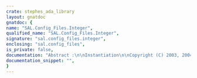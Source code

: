 ```yaml
---
crate: stephes_ada_library
layout: gnatdoc
gnatdoc: {
name: "SAL.Config_Files.Integer",
qualified_name: "SAL.Config_Files.Integer",
signature: "sal.config_files.integer",
enclosing: "sal.config_files",
is_private: false,
documentation: "Abstract :\n\nInstantiation\n\nCopyright (C) 2003, 2004, 2009 Stephen Leake.  All Rights Reserved.\n\nThis library is free software; you can redistribute it and/or\nmodify it under terms of the GNU General Public License as\npublished by the Free Software Foundation; either version 3, or (at\nyour option) any later version. This library is distributed in the\nhope that it will be useful, but WITHOUT ANY WARRANTY; without even\nthe implied warranty of MERCHANTABILITY or FITNESS FOR A PARTICULAR\nPURPOSE. See the GNU General Public License for more details. You\nshould have received a copy of the GNU General Public License\ndistributed with this program; see file COPYING. If not, write to\nthe Free Software Foundation, 59 Temple Place - Suite 330, Boston,\nMA 02111-1307, USA.\n\nAs a special exception, if other files instantiate generics from\nthis unit, or you link this unit with other files to produce an\nexecutable, this unit does not by itself cause the resulting\nexecutable to be covered by the GNU General Public License. This\nexception does not however invalidate any other reasons why the\nexecutable file might be covered by the GNU Public License.",
documentation_snippet: "",
}
---
```

